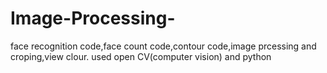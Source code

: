 # Image-Processing-
face recognition code,face count code,contour code,image prcessing and croping,view clour.
used open CV(computer vision) and python
